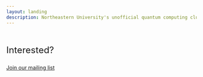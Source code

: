 ```yaml
---
layout: landing
description: Northeastern University's unofficial quantum computing club. 
---
```


<p style="font-size: 1.5rem; margin-top: 50px">Interested?</p>

<a href="https://forms.gle/b8JgEhx8uyRcyL2T6" class="button" style="font-weight: 400">Join our mailing list</a>
